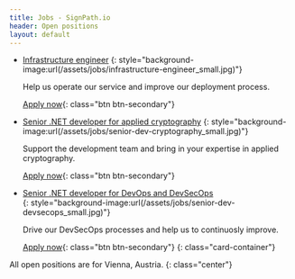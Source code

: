 ```yaml
---
title: Jobs - SignPath.io
header: Open positions
layout: default
---
```


* [Infrastructure engineer](infrastructure-engineer)
  {: style="background-image:url(/assets/jobs/infrastructure-engineer_small.jpg)"}

  Help us operate our service and improve our deployment process.

  [Apply now](infrastructure-engineer){: class="btn btn-secondary"}


* [Senior .NET developer for applied cryptography](senior-dev-cryptography)
  {: style="background-image:url(/assets/jobs/senior-dev-cryptography_small.jpg)"}

  Support the development team and bring in your expertise in applied cryptography.

  [Apply now](senior-dev-cryptography){: class="btn btn-secondary"}

* [Senior .NET developer for DevOps and DevSecOps](senior-dev-devsecops)	
  {: style="background-image:url(/assets/jobs/senior-dev-devsecops_small.jpg)"}	

  Drive our DevSecOps processes and help us to continuosly improve.

  [Apply now](senior-dev-devsecops){: class="btn btn-secondary"}
{: class="card-container"}

All open positions are for Vienna, Austria.
{: class="center"}